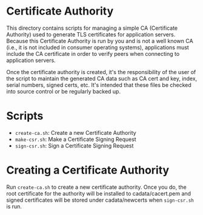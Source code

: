 Certificate Authority
=====================
This directory contains scripts for managing a simple CA (Certificate Authority) used to
generate TLS certificates for application servers. Because this Certificate Authority
is run by you and is not a well known CA (i.e., it is not included in consumer operating systems),
applications must include the CA certificate in order to verify peers when connecting to
application servers.

Once the certificate authority is created, it's the responsibility of the user of the script
to maintain the generated CA data such as CA cert and key, index, serial numbers, signed certs, etc.
It's intended that these files be checked into source control or be regularly backed up.

Scripts
=======
- `create-ca.sh`: Create a new Certificate Authority
- `make-csr.sh`: Make a Certificate Signing Request
- `sign-csr.sh`: Sign a Certificate Signing Request

Creating a Certificate Authority
================================
Run `create-ca.sh` to create a new certificate authority. Once you do, the root certificate
for the authority will be installed to cadata/cacert.pem and signed certificates will
be stored under cadata/newcerts when `sign-csr.sh` is run. 
